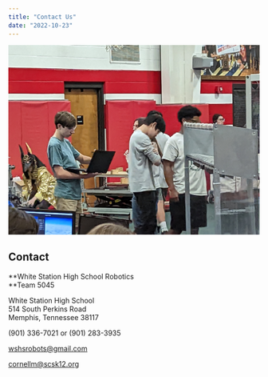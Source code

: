 ```yaml
---
title: "Contact Us"
date: "2022-10-23"
---
```


![](images/pxl_20220910_020843685.jpg)

## **Contact**

**White Station High School Robotics  
**Team 5045

White Station High School  
514 South Perkins Road  
Memphis, Tennessee 38117

(901) 336-7021 or (901) 283-3935

wshsrobots@gmail.com

cornellm@scsk12.org
